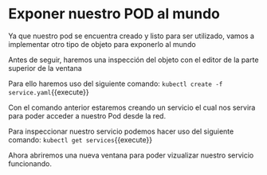 # Exponer nuestro POD al mundo

Ya que nuestro pod se encuentra creado y listo para ser utilizado, vamos a implementar otro tipo de objeto para exponerlo al mundo

Antes de seguir, haremos una inspección del objeto con el editor de la parte superior de la ventana

Para ello haremos uso del siguiente comando:
`kubectl create -f service.yaml`{{execute}}

Con el comando anterior estaremos creando un servicio el cual nos servira para poder acceder a nuestro Pod desde la red.

Para inspeccionar nuestro servicio podemos hacer uso del siguiente comando:
`kubectl get services`{{execute}}

Ahora abriremos una nueva ventana para poder vizualizar nuestro servicio funcionando.
